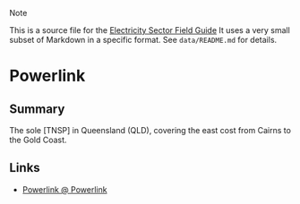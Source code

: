 > [!NOTE] 
> This is a source file for the [Electricity Sector Field Guide](https://grahamlea.github.io/Electricity-Sector-Field-Guide/)
> It uses a very small subset of Markdown in a specific format.
> See `data/README.md` for details.

# Powerlink


## Summary

The sole [TNSP] in Queensland (QLD), covering the east cost from Cairns to the Gold Coast.


## Links
- [Powerlink @ Powerlink](https://www.powerlink.com.au/)

